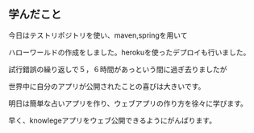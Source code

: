 ## 学んだこと  
今日はテストリポジトリを使い、maven,springを用いて  
  
ハローワールドの作成をしました。herokuを使ったデプロイも行いました。  
  
試行錯誤の繰り返しで５，６時間があっという間に過ぎ去りましたが  
  
世界中に自分のアプリが公開されたことの喜びは大きいです。  
  
明日は簡単な占いアプリを作り、ウェブアプリの作り方を徐々に学びます。  

早く、knowlegeアプリをウェブ公開できるようにがんばります。
